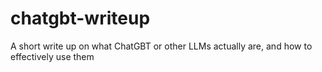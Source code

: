 # chatgbt-writeup
A short write up on what ChatGBT or other LLMs actually are, and how to effectively use them
